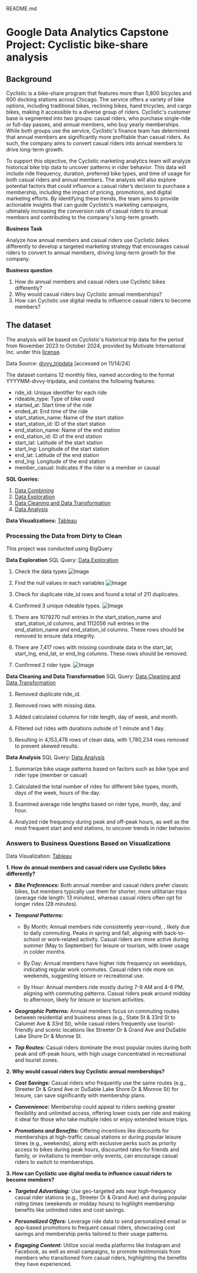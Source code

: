 README.md
# Google Data Analytics Capstone Project: Cyclistic bike-share analysis

## Background

Cyclistic is a bike-share program that features more than 5,800 bicycles and 600 docking stations across Chicago. The service offers a variety of bike options, including traditional bikes, reclining bikes, hand tricycles, and cargo bikes, making it accessible to a diverse group of riders. Cyclistic's customer base is segmented into two groups: casual riders, who purchase single-ride or full-day passes, and annual members, who buy yearly memberships. While both groups use the service, Cyclistic's finance team has determined that annual members are significantly more profitable than casual riders. As such, the company aims to convert casual riders into annual members to drive long-term growth.

To support this objective, the Cyclistic marketing analytics team will analyze historical bike trip data to uncover patterns in rider behavior. This data will include ride frequency, duration, preferred bike types, and time of usage for both casual riders and annual members. The analysis will also explore potential factors that could influence a casual rider’s decision to purchase a membership, including the impact of pricing, promotions, and digital marketing efforts. By identifying these trends, the team aims to provide actionable insights that can guide Cyclistic’s marketing campaigns, ultimately increasing the conversion rate of casual riders to annual members and contributing to the company's long-term growth.

**Business Task** 

Analyze how annual members and casual riders use Cyclistic bikes differently to develop a targeted marketing strategy that encourages casual riders to convert to annual members, driving long-term growth for the company.


**Business question**

1. How do annual members and casual riders use Cyclistic bikes differently?
2. Why would casual riders buy Cyclistic annual memberships?
3. How can Cyclistic use digital media to influence casual riders to become members?


## The dataset

The analysis will be based on Cyclistic's historical trip data for the period from November 2023 to October 2024, provided by Motivate International Inc. under this [license](https://divvybikes.com/data-license-agreement).

Data Source: [divvy_tripdata](https://divvy-tripdata.s3.amazonaws.com/index.html) [accessed on 11/14/24]

The dataset contains 12 monthly files, named according to the format YYYYMM-divvy-tripdata, and contains the following features:

- ride_id: Unique identifier for each ride
- rideable_type: Type of bike used
- started_at: Start time of the ride
- ended_at: End time of the ride
- start_station_name: Name of the start station
- start_station_id: ID of the start station
- end_station_name: Name of the end station
- end_station_id: ID of the end station
- start_lat: Latitude of the start station
- start_lng: Longitude of the start station
- end_lat: Latitude of the end station
- end_lng: Longitude of the end station
- member_casual: Indicates if the rider is a member or causal

**SQL Queries:**

1. [Data Combining](https://github.com/hcrlau/Cyclistic-Bike-Share-Analysis/blob/main/Data%20Combining.sql)
2. [Data Exploration](https://github.com/hcrlau/Cyclistic-Bike-Share-Analysis/blob/main/Data%20Exploration.sql)
3. [Data Cleaning and Data Transformation](https://github.com/hcrlau/Cyclistic-Bike-Share-Analysis/blob/main/Data%20Cleaning%20and%20Data%20Transformation.sql)
4. [Data Analysis](https://github.com/hcrlau/Cyclistic-Bike-Share-Analysis/blob/main/Data%20Analysis.sql)

**Data Visualizations:** [Tableau](https://public.tableau.com/app/profile/rachelle.lau/viz/GoogleDataAnalyticsCapstoneProjectCyclisticbike-shareanalysis_17327728755180/Dashboard4)


### Processing the Data from Dirty to Clean
This project was conducted using BigQuery

**Data Exploration**
SQL Query: [Data Exploration](https://github.com/hcrlau/Cyclistic-Bike-Share-Analysis/blob/main/Data%20Exploration.sql)
1. Check the data types
![Image](screenshots/Datatype.png)

2. Find the null values in each variables
![Image](screenshots/null_values.png)

3. Check for duplicate ride_id rows and found a total of 211 duplicates.

4. Confirmed 3 unique rideable types.
![Image](screenshots/rideable_type.png)

5. There are 1079270 null entries in the start_station_name and start_station_id columns, and 1112056 null entries in the end_station_name and end_station_id columns. These rows should be removed to ensure data integrity.

6. There are 7,417 rows with missing coordinate data in the start_lat, start_lng, end_lat, or end_lng columns. These rows should be removed.

7. Confirmed 2 rider type.
![Image](screenshots/member_casual.png)


**Data Cleaning and Data Transformation**
SQL Query: [Data Cleaning and Data Transformation](https://github.com/hcrlau/Cyclistic-Bike-Share-Analysis/blob/main/Data%20Cleaning%20and%20Data%20Transformation.sql)

1. Removed duplicate ride_id.

2. Removed rows with missing data.

3. Added calculated columns for ride length, day of week, and month.

4. Filtered out rides with durations outside of 1 minute and 1 day.

5. Resulting in 4,153,478 rows of clean data, with 1,780,234 rows removed to prevent skewed results.


**Data Analysis**
SQL Query: [Data Analysis](https://github.com/hcrlau/Cyclistic-Bike-Share-Analysis/blob/main/Data%20Analysis.sql)

1. Summarize bike usage patterns based on factors such as bike type and rider type (member or casual) 

2. Calculated the total number of rides for different bike types, month, days of the week, hours of the day.

3. Examined average ride lengths based on rider type, month, day, and hour. 

4. Analyzed ride frequency during peak and off-peak hours, as well as the most frequent start and end stations, to uncover trends in rider behavior.



### Answers to Business Questions Based on Visualizations
Data Visualization: [Tableau](https://public.tableau.com/app/profile/rachelle.lau/viz/GoogleDataAnalyticsCapstoneProjectCyclisticbike-shareanalysis_17327728755180/Dashboard4)

**1. How do annual members and casual riders use Cyclistic bikes differently?**

- ***Bike Preferences:*** Both annual member and casual riders prefer classic bikes, but members typically use them for shorter, more utilitarian trips (average ride length: 13 minutes), whereas casual riders often opt for longer rides (28 minutes).

- ***Temporal Patterns:*** 
  - By Month: Annual members ride consistently year-round, , likely due to daily commuting. Peaks in spring and fall, aligning with back-to-school or work-related activity. Casual riders are more active during summer (May to September) for leisure or tourism, with lower usage in colder months.

  - By Day: Annual members have higher ride frequency on weekdays, indicating regular work commutes. Casual riders ride more on weekends, suggesting leisure or recreational use.

  - By Hour: Annual members ride mostly during 7-9 AM and 4-6 PM, aligning with commuting patterns. Casual riders peak around midday to afternoon, likely for leisure or tourism activities.


- ***Geographic Patterns:*** Annual members focus on commuting routes between residential and business areas (e.g., State St & 33rd St to Calumet Ave & 33rd St), while casual riders frequently use tourist-friendly and scenic locations like Streeter Dr & Grand Ave and DuSable Lake Shore Dr & Monroe St.

- ***Top Routes:*** Casual riders dominate the most popular routes during both peak and off-peak hours, with high usage concentrated in recreational and tourist zones.


**2. Why would casual riders buy Cyclistic annual memberships?**

- ***Cost Savings:*** Casual riders who frequently use the same routes (e.g., Streeter Dr & Grand Ave or DuSable Lake Shore Dr & Monroe St) for leisure, can save significantly with membership plans.

- ***Convenience:*** Membership could appeal to riders seeking greater flexibility and unlimited access, offering lower costs per ride and making it ideal for those who take multiple rides or enjoy extended leisure trips.

- ***Promotions and Benefits:*** Offering incentives like discounts for memberships at high-traffic casual stations or during popular leisure times (e.g., weekends), along with exclusive perks such as priority access to bikes during peak hours, discounted rates for friends and family, or invitations to member-only events, can encourage casual riders to switch to memberships.


**3. How can Cyclistic use digital media to influence casual riders to become members?**

- ***Targeted Advertising:*** Use geo-targeted ads near high-frequency casual rider stations (e.g., Streeter Dr & Grand Ave) and during popular riding times (weekends or midday hours) to highlight membership benefits like unlimited rides and cost savings.

- ***Personalized Offers:*** Leverage ride data to send personalized email or app-based promotions to frequent casual riders, showcasing cost savings and membership perks tailored to their usage patterns.

- ***Engaging Content:*** Utilize social media platforms like Instagram and Facebook, as well as email campaigns, to promote testimonials from members who transitioned from casual riders, highlighting the benefits they have experienced.